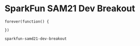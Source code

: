 # SparkFun SAM21 Dev Breakout

```blocks
forever(function() {

})
```

```package
sparkfun-samd21-dev-breakout
```